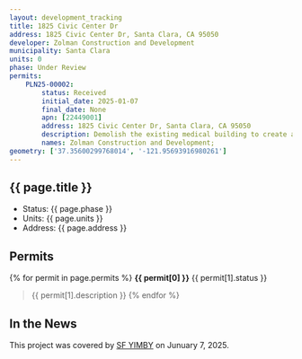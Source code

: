 ```yaml
---
layout: development_tracking
title: 1825 Civic Center Dr
address: 1825 Civic Center Dr, Santa Clara, CA 95050
developer: Zolman Construction and Development
municipality: Santa Clara
units: 0
phase: Under Review
permits:
    PLN25-00002:
        status: Received
        initial_date: 2025-01-07
        final_date: None
        apn: [22449001]
        address: 1825 Civic Center Dr, Santa Clara, CA 95050
        description: Demolish the existing medical building to create a 8-story multi-family residential building
        names: Zolman Construction and Development;
geometry: ['37.35600299768014', '-121.95693916980261']
---
```


## {{ page.title }}

- Status: {{ page.phase }}
- Units: {{ page.units }}
- Address: {{ page.address }}

## Permits

{% for permit in page.permits %}
  **{{ permit[0] }}** <span class="tag">{{ permit[1].status }}</span>
  >{{ permit[1].description }}
{% endfor %}

## In the News

This project was covered by [SF YIMBY](https://sfyimby.com/2025/01/permits-filed-for-1825-civic-center-drive-santa-clara.html) on Junuary 7, 2025.